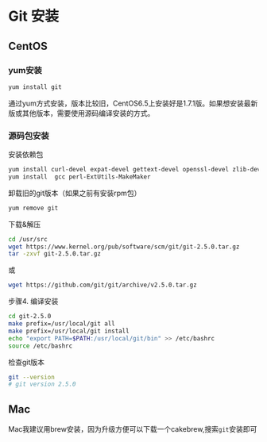 # Git 安装

## CentOS

### yum安装

```bash
yum install git
```

通过yum方式安装，版本比较旧，CentOS6.5上安装好是1.7.1版。如果想安装最新版或其他版本，需要使用源码编译安装的方式。

### 源码包安装

安装依赖包

```bash
yum install curl-devel expat-devel gettext-devel openssl-devel zlib-devel
yum install  gcc perl-ExtUtils-MakeMaker
```

卸载旧的git版本（如果之前有安装rpm包）

```bash
yum remove git
```

下载&解压

```bash
cd /usr/src
wget https://www.kernel.org/pub/software/scm/git/git-2.5.0.tar.gz
tar -zxvf git-2.5.0.tar.gz
```

或 

```bash
wget https://github.com/git/git/archive/v2.5.0.tar.gz
```

步骤4. 编译安装

```bash
cd git-2.5.0
make prefix=/usr/local/git all
make prefix=/usr/local/git install
echo "export PATH=$PATH:/usr/local/git/bin" >> /etc/bashrc
source /etc/bashrc
```
检查git版本

```bash
git --version
# git version 2.5.0
```

## Mac

Mac我建议用brew安装，因为升级方便可以下载一个cakebrew,搜索`git`安装即可